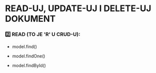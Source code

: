 # READ-UJ, UPDATE-UJ I DELETE-UJ DOKUMENT

### :two: READ (TO JE 'R' U CRUD-U):

- model.find()

- model.findOne()

- model.findById()
